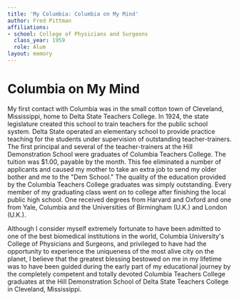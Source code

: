 ```yaml
---
title: 'My Columbia: Columbia on My Mind'
author: Fred Pittman
affiliations:
- school: College of Physicians and Surgeons
  class_year: 1959
  role: Alum
layout: memory
---
```


# Columbia on My Mind

My first contact with Columbia was in the small cotton town of Cleveland, Mississippi, home to Delta State Teachers College.  In 1924, the state legislature created this school to train teachers for the public school system.  Delta State operated an elementary school to provide practice teaching for the students under supervision of outstanding teacher-trainers.  The first principal and several of the teacher-trainers at the Hill Demonstration School were graduates of Columbia Teachers College.  The tuition was $1.00, payable by the month.  This fee eliminated a number of applicants and caused my mother to take an extra job to send my older bother and me to the "Dem School."  The quality of the education provided by the Columbia Teachers College graduates was simply outstanding.  Every member of my graduating class went on to college after finishing the local public high school.  One received degrees from Harvard and Oxford and one from Yale, Columbia and the Universities of Birmingham (U.K.) and London (U.K.).

Although I consider myself extremely fortunate to have been admitted to one of the best biomedical institutions in the world, Columbia University's College of Physicians and Surgeons, and privileged to have had the opportunity to experience the uniqueness of the most alive city on the planet, I believe that the greatest blessing bestowed on me in my lifetime was to have been guided during the early part of my educational journey by the completely competent and totally devoted Columbia Teachers College graduates at the Hill Demonstration School of Delta State Teachers College in Cleveland, Mississippi.
